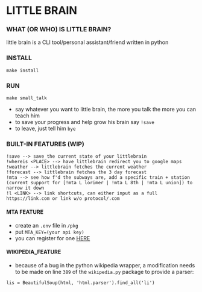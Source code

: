 # LITTLE BRAIN

### WHAT (OR WHO) IS LITTLE BRAIN?

little brain is a CLI tool/personal assistant/friend written in python

### INSTALL
```
make install
```

### RUN
```
make small_talk
```
- say whatever you want to little brain, the more you talk the more you can teach him
- to save your progress and help grow his brain say `!save`
- to leave, just tell him `bye`

### BUILT-IN FEATURES (WIP)
```
!save --> save the current state of your littlebrain
!whereis <PLACE> --> have littlebrain redirect you to google maps
!weather --> littlebrain fetches the current weather
!forecast --> littlebrain fetches the 3 day forecast
!mta --> see how f'd the subways are, add a specific train + station (current support for [!mta L lorimer | !mta L 8th | !mta L union]) to narrow it down
!l <LINK> --> link shortcuts, can either input as a full https://link.com or link w/o protocol/.com
```

#### MTA FEATURE

- create an `.env` file in `/pkg` 
- put `MTA_KEY=(your api key)`
- you can register for one [HERE](http://datamine.mta.info/feed-documentation)

#### WIKIPEDIA_FEATURE

- because of a bug in the python wikipedia wrapper, a modification needs to be made on line `389` of the `wikipedia.py` package to provide a parser:

```
lis = BeautifulSoup(html, 'html.parser').find_all('li')
```